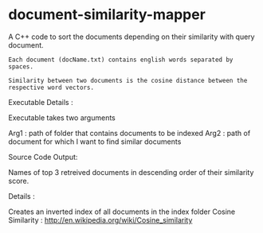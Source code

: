 # document-similarity-mapper

A C++ code to sort the documents depending on their similarity with query document.

	Each document (docName.txt) contains english words separated by spaces.

	Similarity between two documents is the cosine distance between the respective word vectors.

Executable Details :

Executable takes two arguments

Arg1 : path of folder that contains documents to be indexed
Arg2 : path of document for which I want to find similar documents

Source Code Output:

Names of top 3 retreived documents in descending order of their similarity score.

Details :

Creates an inverted index of all documents in the index folder
Cosine Similarity : http://en.wikipedia.org/wiki/Cosine_similarity 
